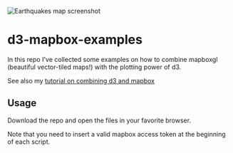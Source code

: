 ![Earthquakes map screenshot](https://github.com/franksh/d3-mapboxgl-examples/raw/master/screenshot.png)

# d3-mapbox-examples

In this repo I've collected some examples on how to combine
mapboxgl (beautiful vector-tiled maps!) with the plotting
power of d3.

See also my [tutorial on combining d3 and mapbox](http://franksh.com/posts/d3-mapboxgl/)

## Usage

Download the repo and open the files in your favorite browser.

Note that you need to insert a valid mapbox access token at the beginning of each script.
